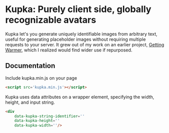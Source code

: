 # Kupka: Purely client side, globally recognizable avatars

Kupka let's you generate uniquely identifiable images from arbitrary text,
useful for generating placeholder images without requiring multiple requests
to your server. It grew out of my work on an earlier project, 
[Getting Warmer](https://okal.github.io/getting-warmer), which I realized would
find wider use if repurposed.

## Documentation

Include kupka.min.js on your page

``` html
<script src='kupka.min.js'></script>
```

Kupka uses data attributes on a wrapper element, specifying the width, height,
and input string.

```html
<div
	data-kupka-string-identifier=''
	data-kupka-height=''
	data-kupka-width=''/>
```


